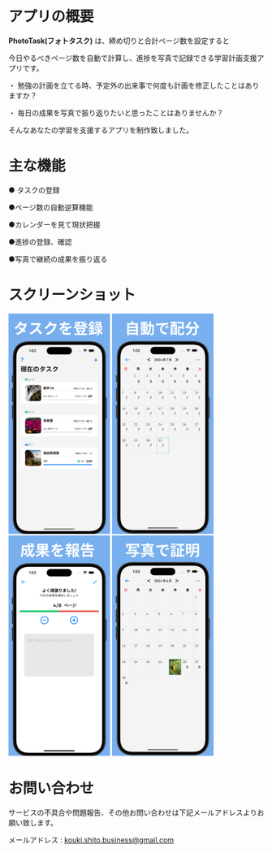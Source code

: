 # アプリの概要

__PhotoTask(フォトタスク)__ は、締め切りと合計ページ数を設定すると

今日やるべきページ数を自動で計算し、進捗を写真で記録できる学習計画支援アプリです。  

・ 勉強の計画を立てる時、予定外の出来事で何度も計画を修正したことはありますか？

・ 毎日の成果を写真で振り返りたいと思ったことはありませんか？

そんなあなたの学習を支援するアプリを制作致しました。

# 主な機能

● タスクの登録

●ページ数の自動逆算機能

●カレンダーを見て現状把握

●進捗の登録、確認

●写真で継続の成果を振り返る

# スクリーンショット

<img src="./ScreenShot/01.png" width="200"></img>
<img src="./ScreenShot/02.png" width="200"></img>
<img src="./ScreenShot/03.png" width="200"></img>
<img src="./ScreenShot/04.png" width="200"></img>

# お問い合わせ

サービスの不具合や問題報告、その他お問い合わせは下記メールアドレスよりお願い致します。

メールアドレス : kouki.shito.business@gmail.com

 
